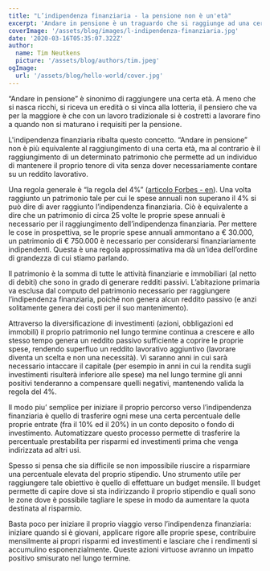 ```yaml
---
title: "L’indipendenza finanziaria - la pensione non è un'età"
excerpt: 'Andare in pensione è un traguardo che si raggiunge ad una certa età Non è necessario che continui ad essere così.'
coverImage: '/assets/blog/images/l-indipendenza-finanziaria.jpg'
date: '2020-03-16T05:35:07.322Z'
author:
  name: Tim Neutkens
  picture: '/assets/blog/authors/tim.jpeg'
ogImage:
  url: '/assets/blog/hello-world/cover.jpg'
---
```


“Andare in pensione” è sinonimo di raggiungere una certa età. A meno che si nasca ricchi, si riceva un eredità o si vinca alla lotteria, il pensiero che va per la maggiore è che con un lavoro tradizionale si è costretti a lavorare fino a quando non si maturano i requisiti per la pensione.

L'indipendenza finanziaria ribalta questo concetto. “Andare in pensione” non è più equivalente al raggiungimento di una certa età, ma al contrario è il raggiungimento di un determinato patrimonio che permette ad un individuo di mantenere il proprio tenore di vita senza dover necessariamente contare su un reddito lavorativo.

Una regola generale è “la regola del 4%” ([articolo Forbes - en](https://www.forbes.com/advisor/retirement/four-percent-rule-retirement/)). Una volta raggiunto un patrimonio tale per cui le spese annuali non superano il 4% si può dire di aver raggiunto l’indipendenza finanziaria. Ciò è equivalente a dire che un patrimonio di circa 25 volte le proprie spese annuali è necessario per il raggiungimento dell’indipendenza finanziaria. Per mettere le cose in prospettiva, se le proprie spese annuali ammontano a € 30.000, un patrimonio di € 750.000 è necessario per considerarsi finanziariamente indipendenti. Questa è una regola approssimativa ma dà un'idea dell’ordine di grandezza di cui stiamo parlando.

Il patrimonio è la somma di tutte le attività finanziarie e immobiliari (al netto di debiti) che sono in grado di generare redditi passivi. L’abitazione primaria va esclusa dal computo del patrimonio necessario per raggiungere l’indipendenza finanziaria, poiché non genera alcun reddito passivo (e anzi solitamente genera dei costi per il suo mantenimento).

Attraverso la diversificazione di investimenti (azioni, obbligazioni ed immobili) il proprio patrimonio nel lungo termine continua a crescere e allo stesso tempo genera un reddito passivo sufficiente a coprire le proprie spese, rendendo superfluo un reddito lavorativo aggiuntivo (lavorare diventa un scelta e non una necessità). Vi saranno anni in cui sarà necessario intaccare il capitale (per esempio in anni in cui la rendita sugli investimenti risulterà inferiore alle spese) ma nel lungo termine gli anni positivi tenderanno a compensare quelli negativi, mantenendo valida la regola del 4%.

Il modo piu’ semplice per iniziare il proprio percorso verso l’indipendenza finanziaria è quello di trasferire ogni mese una certa percentuale delle proprie entrate (fra il 10% ed il 20%) in un conto deposito o fondo di investimento. Automatizzare questo processo permette di trasferire la percentuale prestabilita per risparmi ed investimenti prima che venga indirizzata ad altri usi.

Spesso si pensa che sia difficile se non impossibile riuscire a risparmiare una percentuale elevata del proprio stipendio. Uno strumento utile per raggiungere tale obiettivo è quello di effettuare un budget mensile. Il budget permette di capire dove si sta indirizzando il proprio stipendio e quali sono le zone dove è possibile tagliare le spese in modo da aumentare la quota destinata al risparmio.

Basta poco per iniziare il proprio viaggio verso l’indipendenza finanziaria: iniziare quando si è giovani, applicare rigore alle proprie spese, contribuire mensilmente ai propri risparmi ed investimenti e lasciare che i rendimenti si accumulino esponenzialmente. Queste azioni virtuose avranno un impatto positivo smisurato nel lungo termine.

